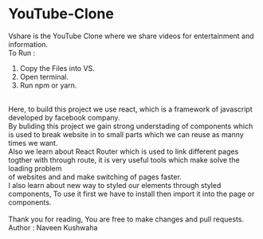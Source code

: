 # YouTube-Clone
Vshare is the YouTube Clone where we share videos for entertainment and information.
<br>
To Run :<br>
1. Copy the Files into VS.<br>
2. Open terminal.<br>
3. Run npm or yarn.<br>
<br>
Here, to build this project we use react, which is a framework of javascript developed by facebook company.<br>
By buliding this project we gain strong understading of components which is used to break website in to small parts which we can reuse as manny times we want.<br>
Also we learn about React Router which is used to link different pages togther with through route, it is very useful tools which make solve the loading problem <br> of websites and and make switching of pages faster.<br>
I also learn about new way to styled our elements through styled components, To use it first we have to install then import it into the page or components. <br>
<br>
Thank you for reading, You are free to make changes and pull requests.
Author : Naveen Kushwaha
